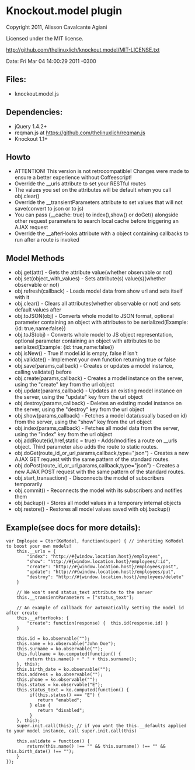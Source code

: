 # Knockout.model plugin
Copyright 2011, Alisson Cavalcante Agiani

Licensed under the MIT license.

http://github.com/thelinuxlich/knockout.model/MIT-LICENSE.txt

Date: Fri Mar 04 14:00:29 2011 -0300

## Files:
* knockout.model.js

## Dependencies:
* jQuery 1.4.2+
* reqman.js at https://github.com/thelinuxlich/reqman.js
* Knockout 1.1+

## Howto
* ATTENTION! This version is not retrocompatible! Changes were made to ensure a better experience without Coffeescript!
* Override the __urls attribute to set your RESTful routes
* The values you set on the attributes will be default when you call obj.clear()
* Override the __transientParameters attribute to set values that will not save(convert to json or to js)
* You can pass {__cache: true} to index(),show() or doGet() alongside other request parameters to search local cache before triggering an AJAX request
* Override the __afterHooks attribute with a object containing callbacks to run after a route is invoked

## Model Methods
* obj.get(attr) - Gets the attribute value(whether observable or not)
* obj.set(object_with_values) - Sets attribute(s) value(s)(whether observable or not)
* obj.refresh(callback) - Loads model data from show url and sets itself with it
* obj.clear() - Clears all attributes(whether observable or not) and sets default values after
* obj.toJSON(obj) - Converts whole model to JSON format, optional parameter containing an object with attributes to be serialized(Example: {id: true,name:false})
* obj.toJS(obj) - Converts whole model to JS object representation, optional parameter containing an object with attributes to be serialized(Example: {id: true,name:false})
* obj.isNew() - True if model.id is empty, false if isn't
* obj.validate() - Implement your own function returning true or false
* obj.save(params,callback) - Creates or updates a model instance, calling validate() before
* obj.create(params,callback) - Creates a model instance on the server, using the "create" key from the url object
* obj.update(params,callback) - Updates an existing model instance on the server, using the "update" key from the url object
* obj.destroy(params,callback) - Deletes an existing model instance on the server, using the "destroy" key from the url object
* obj.show(params,callback) - Fetches a model data(usually based on id) from the server, using the "show" key from the url object
* obj.index(params,callback) - Fetches all model data from the server, using the "index" key from the url object
* obj.addRoute(id,href,static = true) - Adds/modifies a route on __urls object. Third parameter also adds the route to static routes.
* obj.doGet(route_id_or_url,params,callback,type="json") - Creates a new AJAX GET request with the same pattern of the standard routes.
* obj.doPost(route_id_or_url,params,callback,type="json") - Creates a new AJAX POST request with the same pattern of the standard routes.
* obj.start_transaction() - Disconnects the model of subscribers temporarily
* obj.commit() - Reconnects the model with its subscribers and notifies them
* obj.backup() - Stores all model values in a temporary internal objects
* obj.restore() - Restores all model values saved with obj.backup()

## Example(see docs for more details):
    var Employee = Ctor(KoModel, function(super) { // inheriting KoModel to boost your own models!
        this.__urls = {
            "index": "http://#{window.location.host}/employees",
            "show": "http://#{window.location.host}/employees/:id",
            "create": "http://#{window.location.host}/employees/post",
            "update": "http://#{window.location.host}/employees/put",
            "destroy": "http://#{window.location.host}/employees/delete"
        }

        // We won't send status_text attribute to the server
        this.__transientParameters = ["status_text"];

        // An example of callback for automatically setting the model id after create
        this.__afterHooks: {
            "create": function(response) {	this.id(response.id) }
        }

        this.id = ko.observable("");
        this.name = ko.observable("John Doe");
        this.surname = ko.observable("");
        this.fullname = ko.computed(function() {
            return this.name() + " " + this.surname();
        }, this);
        this.birth_date = ko.observable("");
        this.address = ko.observable("");
        this.phone = ko.observable("");
        this.status = ko.observable("E");
        this.status_text = ko.computed(function() {
             if(this.status() === "E") {
                return "enabled"; 
             } else {   
                return "disabled";
             }
        }, this);
        super.init.call(this); // if you want the this.__defaults applied to your model instance, call super.init.call(this)

        this.validate = function() {
            return(this.name() !== "" && this.surname() !== "" && this.birth_date() !== "");
        }
    });

